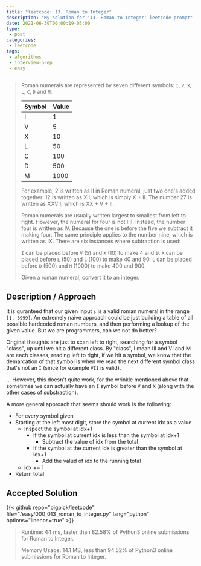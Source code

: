 ```yaml
---
title: "leetcode: 13. Roman to Integer"
description: "My solution for '13. Roman to Integer' leetcode prompt"
date: 2021-06-30T00:00:19-05:00
type:
 - post
categories:
 - leetcode
tags:
 - algorithms
 - interview-prep
 - easy
---
```


> Roman numerals are represented by seven different symbols: `I`, `V`, `X`, `L`, `C`, `D` and `M`.
>
> | Symbol   |      Value |
> |----------|------------|
> | I        |     1      |
> | V        |     5      |
> | X        |     10     |
> | L        |     50     |
> | C        |     100    |
> | D        |     500    |
> | M        |     1000   |
>
> For example, 2 is written as II in Roman numeral, just two one's added together. 12 is written as XII, which is simply X + II. The number 27 is written as XXVII, which is XX + V + II.
>
> Roman numerals are usually written largest to smallest from left to right. However, the numeral for four is not IIII. Instead, the number four is written as IV. Because the one is before the five we subtract it making four. The same principle applies to the number nine, which is written as IX. There are six instances where subtraction is used:
>
> `I` can be placed before `V` (5) and `X` (10) to make 4 and 9.
> `X` can be placed before `L` (50) and `C` (100) to make 40 and 90.
> `C` can be placed before `D` (500) and `M` (1000) to make 400 and 900.
>
> Given a roman numeral, convert it to an integer.

## Description / Approach

It is guranteed that our given input `s` is a valid roman numeral in the range `[1, 3999]`. An extremely naive approach could be just building a table of all possible hardcoded roman numbers, and then performing a lookup of the given value. But we are programmers, can we not do better?

Original thoughts are just to scan left to right, searching for a symbol "class", up until we hit a different class. By "class", I mean III and VI and M are each classes, reading left to right, if we hit a symbol, we know that the demarcation of that symbol is when we read the next different symbol class that's not an `I` (since for example `VII` is valid).

... However, this doesn't quite work, for the wrinkle mentioned above that sometimes we can actually have an `I` symbol before `V` and `X` (along with the other cases of substraction).

A more general approach that seems should work is the following:

* For every symbol given
* Starting at the left most digit, store the symbol at current idx as a value
  * Inspect the symbol at idx+1
     * If the symbol at current idx is less than the symbol at idx+1
        * Subtract the value of idx from the total
     * If the symbol at the current idx is greater than the symbol at idx+1
        * Add the valud of idx to the running total
  * idx += 1
* Return total

## Accepted Solution

{{< github repo="bigpick/leetcode" file="/easy/000_013_roman_to_integer.py" lang="python" options="linenos=true" >}}

> Runtime: 44 ms, faster than 82.58% of Python3 online submissions for Roman to Integer.
>
> Memory Usage: 14.1 MB, less than 94.52% of Python3 online submissions for Roman to Integer.

